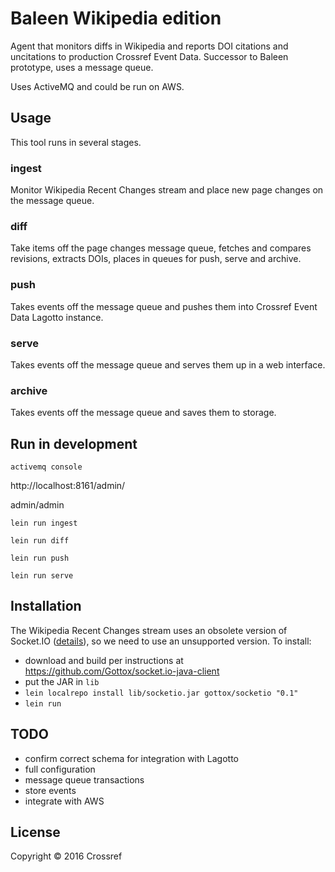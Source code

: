 # Baleen Wikipedia edition

Agent that monitors diffs in Wikipedia and reports DOI citations and uncitations to production Crossref Event Data. Successor to Baleen prototype, uses a message queue.

Uses ActiveMQ and could be run on AWS.

## Usage

This tool runs in several stages.

### ingest

Monitor Wikipedia Recent Changes stream and place new page changes on the message queue.

### diff

Take items off the page changes message queue, fetches and compares revisions, extracts DOIs, places in queues for push, serve and archive.

### push

Takes events off the message queue and pushes them into Crossref Event Data Lagotto instance.

### serve

Takes events off the message queue and serves them up in a web interface.

### archive

Takes events off the message queue and saves them to storage.

## Run in development

`activemq console`

http://localhost:8161/admin/ 

admin/admin

`lein run ingest`

`lein run diff`

`lein run push`

`lein run serve`

## Installation

The Wikipedia Recent Changes stream uses an obsolete version of Socket.IO ([details](https://phabricator.wikimedia.org/T68232)), so we need to use an unsupported version. To install:

 - download and build per instructions at https://github.com/Gottox/socket.io-java-client
 - put the JAR in `lib`
 - `lein localrepo install lib/socketio.jar gottox/socketio "0.1"`
 - `lein run`

## TODO

- confirm correct schema for integration with Lagotto
- full configuration
- message queue transactions
- store events
- integrate with AWS

## License

Copyright © 2016 Crossref

